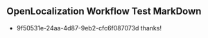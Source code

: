 ## OpenLocalization Workflow Test MarkDown
* 9f50531e-24aa-4d87-9eb2-cfc6f087073d thanks!

<!--HONumber=Oct16_HO3-->


